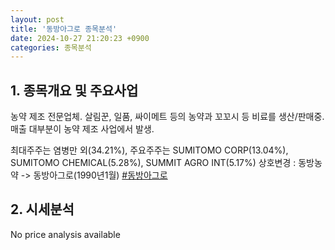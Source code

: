 ```yaml
---
layout: post
title: '동방아그로 종목분석'
date: 2024-10-27 21:20:23 +0900
categories: 종목분석
---
```


## 1. 종목개요 및 주요사업

농약 제조 전문업체. 살림꾼, 일품, 싸이메트 등의 농약과 꼬꼬시 등 비료를 생산/판매중. 매출 대부분이 농약 제조 사업에서 발생. 

최대주주는 염병만 외(34.21%), 주요주주는 SUMITOMO CORP(13.04%), SUMITOMO CHEMICAL(5.28%), SUMMIT AGRO INT(5.17%) 상호변경 : 동방농약 -> 동방아그로(1990년1월)
[#동방아그로](#)

## 2. 시세분석

No price analysis available
